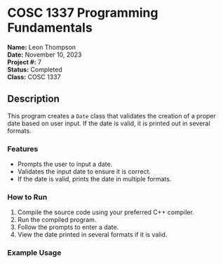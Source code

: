 # COSC 1337 Programming Fundamentals

**Name:** Leon Thompson  
**Date:** November 10, 2023  
**Project #:** 7  
**Status:** Completed  
**Class:** COSC 1337

## Description

This program creates a `Date` class that validates the creation of a proper date based on user input. If the date is valid, it is printed out in several formats.

### Features

- Prompts the user to input a date.
- Validates the input date to ensure it is correct.
- If the date is valid, prints the date in multiple formats.

### How to Run

1. Compile the source code using your preferred C++ compiler.
2. Run the compiled program.
3. Follow the prompts to enter a date.
4. View the date printed in several formats if it is valid.

### Example Usage

